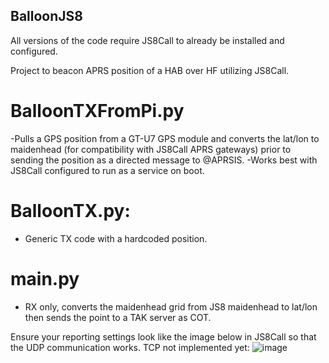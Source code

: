## BalloonJS8

All versions of the code require JS8Call to already be installed and configured. 

Project to beacon APRS position of a HAB over HF utilizing JS8Call. 

# BalloonTXFromPi.py 
  -Pulls a GPS position from a GT-U7 GPS module and converts the lat/lon to maidenhead (for compatibility with JS8Call APRS gateways) prior to sending the position as a directed message to @APRSIS.
  -Works best with JS8Call configured to run as a service on boot.
  
# BalloonTX.py: 
  - Generic TX code with a hardcoded position.

# main.py
  - RX only, converts the maidenhead grid from JS8 maidenhead to lat/lon then sends the point to a TAK server as COT. 

Ensure your reporting settings look like the image below in JS8Call so that the UDP communication works. TCP not implemented yet:
![image](https://github.com/user-attachments/assets/f61b1f9c-8f2a-4f37-ae51-78983c821d73)
